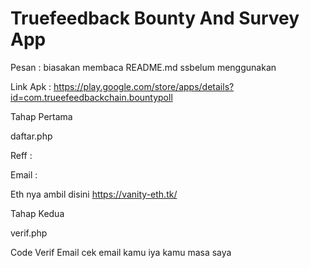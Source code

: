 # Truefeedback Bounty And Survey App

Pesan : biasakan membaca README.md ssbelum menggunakan

Link Apk : https://play.google.com/store/apps/details?id=com.trueefeedbackchain.bountypoll

Tahap Pertama 

daftar.php

Reff :

Email :

Eth nya ambil disini https://vanity-eth.tk/




Tahap Kedua

verif.php

Code Verif Email cek email kamu iya kamu masa saya
